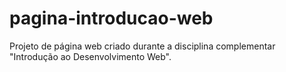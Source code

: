 # pagina-introducao-web
Projeto de página web criado durante a disciplina complementar "Introdução ao Desenvolvimento Web".
